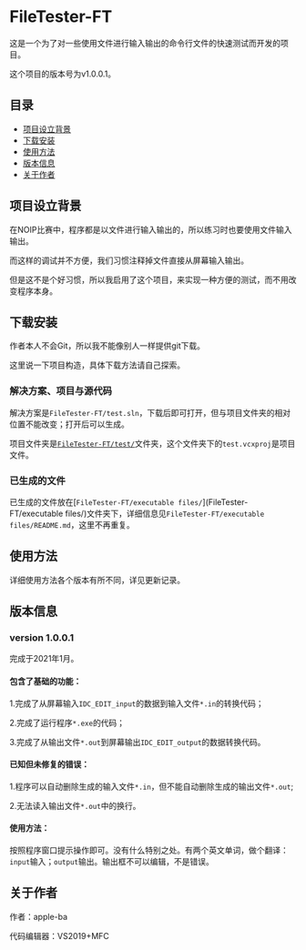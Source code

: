 # FileTester-FT

这是一个为了对一些使用文件进行输入输出的命令行文件的快速测试而开发的项目。

这个项目的版本号为v1.0.0.1。

## 目录

- [项目设立背景](#项目设立背景)
- [下载安装](#下载安装)
- [使用方法](#使用方法)
- [版本信息](#版本信息)
- [关于作者](#关于作者)

## 项目设立背景

在NOIP比赛中，程序都是以文件进行输入输出的，所以练习时也要使用文件输入输出。

而这样的调试并不方便，我们习惯注释掉文件直接从屏幕输入输出。

但是这不是个好习惯，所以我启用了这个项目，来实现一种方便的测试，而不用改变程序本身。

## 下载安装

作者本人不会Git，所以我不能像别人一样提供git下载。

这里说一下项目构造，具体下载方法请自己探索。

### 解决方案、项目与源代码

解决方案是`FileTester-FT/test.sln`，下载后即可打开，但与项目文件夹的相对位置不能改变；打开后可以生成。

项目文件夹是[`FileTester-FT/test/`](FileTester-FT/test/)文件夹，这个文件夹下的`test.vcxproj`是项目文件。

### 已生成的文件

已生成的文件放在[`FileTester-FT/executable files/`](FileTester-FT/executable files/)文件夹下，详细信息见`FileTester-FT/executable files/README.md`，这里不再重复。

## 使用方法

详细使用方法各个版本有所不同，详见更新记录。

## 版本信息

### version 1.0.0.1

完成于2021年1月。

#### 包含了基础的功能：

1.完成了从屏幕输入`IDC_EDIT_input`的数据到输入文件`*.in`的转换代码；

2.完成了运行程序`*.exe`的代码；

3.完成了从输出文件`*.out`到屏幕输出`IDC_EDIT_output`的数据转换代码。

#### 已知但未修复的错误：

1.程序可以自动删除生成的输入文件`*.in`，但不能自动删除生成的输出文件`*.out`;

2.无法读入输出文件`*.out`中的换行。

#### 使用方法：

按照程序窗口提示操作即可。没有什么特别之处。有两个英文单词，做个翻译：`input`输入；`output`输出。输出框不可以编辑，不是错误。

## 关于作者

作者：apple-ba

代码编辑器：VS2019+MFC

